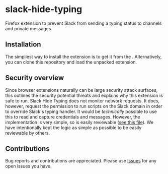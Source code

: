 # slack-hide-typing
Firefox extension to prevent Slack from sending a typing status to channels and private messages.

## Installation

The simpliest way to install the extension is to get it from the <not yet in firefox store>. Alternatively, you can clone this repository and load the unpacked extension.

## Security overview

Since browser extensions naturally can be large security attack surfaces, this outlines the security potential threats and explains why this extension is safe to run. Slack Hide Typing does not monitor network requests. It does, however, request the permission to run scripts on the Slack domain in order to override Slack's typing handler. It would be _technically_ possible to use this to read and capture credentials and messages. However, the implementation is very simple, so is easily reviewable ([see this file](https://github.com/dnut/slack-hide-typing/blob/master/src/inject/inject.js)). We have intentionally kept the logic as simple as possible to be easily reviewable by others.

## Contributions

Bug reports and contributions are appreciated. Please use [Issues](https://github.com/dnut/slack-hide-typing/issues) for any open issues you have.

